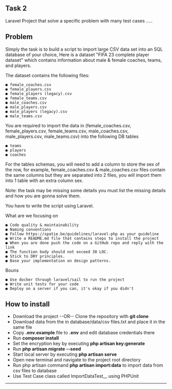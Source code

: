 ## Task 2

Laravel Project that solve a specific problem with many test cases .....

## Problem 
Simply the task is to build a script to import large CSV data set into an SQL database of your choice,
Here is a dataset "FIFA 23 complete player dataset" which contains information about male & female coaches, teams, and players.

The dataset contains the following files:

    ● female_coaches.csv
    ● female_players.csv
    ● female_players (legacy).csv
    ● female_teams.csv
    ● male_coaches.csv
    ● male_players.csv
    ● male_players (legacy).csv
    ● male_teams.csv

You are required to import the data in (female_coaches.csv, female_players.csv, female_teams.csv, male_coaches.csv, male_players.csv, male_teams.csv) into the
following DB tables

    ● teams
    ● players
    ● coaches

For the tables schemas, you will need to add a column to store the sex of the row, for example, female_coaches.csv & male_coaches.csv files contain the same columns but they are separated into 2 files, you will import them into 1 table with an extra column sex.

Note: the task may be missing some details you must list the missing details and how you are gonna solve them.

You have to write the script using Laravel.

What are we focusing on

    ● Code quality & maintainability
    ● Naming conventions
    ● Follow https://spatie.be/guidelines/laravel-php as your guideline
    ● Write a README.md file that contains steps to install the project
    ● When you are done push the code on a GitHub repo and reply with the link
    ● The function body should not exceed 30 LOC.
    ● Stick to DRY principles.
    ● Base your implementation on design patterns.

Bouns

    ● Use docker through laravel/sail to run the project
    ● Write unit tests for your code
    ● Deploy on a server if you can, it's okay if you didn't

## How to install

- Download the project --OR-- Clone the repository with __git clone__
- Download data from the in database/data/csv files.txt and place it in the same file
- Copy __.env.example__ file to __.env__ and edit database credentials there 
- Run __composer install__
- Set the encryption key by executing  __php artisan key:generate__
- Run __php artisan migrate --seed__ 
- Start local server by executing __php artisan serve__ 
- Open new terminal and navigate to the project root directory
- Run php artisan command __php artisan import:data__ to import data from csv files to database 
- Use Test Case class called ImportDataTest__ using PHPUnit

- - - - -
